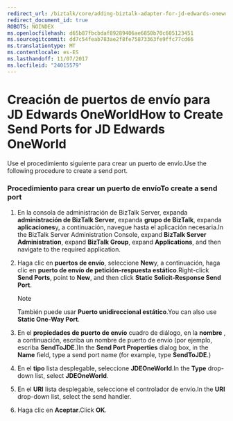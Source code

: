 ```yaml
---
redirect_url: /biztalk/core/adding-biztalk-adapter-for-jd-edwards-oneworld/
redirect_document_id: true
ROBOTS: NOINDEX
ms.openlocfilehash: d65b87fbcbdaf89289406ae6850b70c605123451
ms.sourcegitcommit: dd7c54feab783ae2f8fe75873363fe9ffc77cd66
ms.translationtype: MT
ms.contentlocale: es-ES
ms.lasthandoff: 11/07/2017
ms.locfileid: "24015579"
---
```

# <a name="how-to-create-send-ports-for-jd-edwards-oneworld"></a><span data-ttu-id="ec5a7-101">Creación de puertos de envío para JD Edwards OneWorld</span><span class="sxs-lookup"><span data-stu-id="ec5a7-101">How to Create Send Ports for JD Edwards OneWorld</span></span>
<span data-ttu-id="ec5a7-102">Use el procedimiento siguiente para crear un puerto de envío.</span><span class="sxs-lookup"><span data-stu-id="ec5a7-102">Use the following procedure to create a send port.</span></span>  
  
### <a name="to-create-a-send-port"></a><span data-ttu-id="ec5a7-103">Procedimiento para crear un puerto de envío</span><span class="sxs-lookup"><span data-stu-id="ec5a7-103">To create a send port</span></span>  
  
1.  <span data-ttu-id="ec5a7-104">En la consola de administración de BizTalk Server, expanda **administración de BizTalk Server**, expanda **grupo de BizTalk**, expanda **aplicaciones**y, a continuación, navegue hasta el aplicación necesaria.</span><span class="sxs-lookup"><span data-stu-id="ec5a7-104">In the BizTalk Server Administration Console, expand **BizTalk Server Administration**, expand **BizTalk Group**, expand **Applications**, and then navigate to the required application.</span></span>  
  
2.  <span data-ttu-id="ec5a7-105">Haga clic en **puertos de envío**, seleccione **New**y, a continuación, haga clic en **puerto de envío de petición-respuesta estático**.</span><span class="sxs-lookup"><span data-stu-id="ec5a7-105">Right-click **Send Ports**, point to **New**, and then click **Static Solicit-Response Send Port**.</span></span>  
  
    > [!NOTE]
    >  <span data-ttu-id="ec5a7-106">También puede usar **Puerto unidireccional estático**.</span><span class="sxs-lookup"><span data-stu-id="ec5a7-106">You can also use **Static One-Way Port**.</span></span>  
  
3.  <span data-ttu-id="ec5a7-107">En el **propiedades de puerto de envío** cuadro de diálogo, en la **nombre** , a continuación, escriba un nombre de puerto de envío (por ejemplo, escriba **SendToJDE**.)</span><span class="sxs-lookup"><span data-stu-id="ec5a7-107">In the **Send Port Properties** dialog box, in the **Name** field, type a send port name (for example, type **SendToJDE**.)</span></span>  
  
4.  <span data-ttu-id="ec5a7-108">En el **tipo** lista desplegable, seleccione **JDEOneWorld**.</span><span class="sxs-lookup"><span data-stu-id="ec5a7-108">In the **Type** drop-down list, select **JDEOneWorld**.</span></span>  
  
5.  <span data-ttu-id="ec5a7-109">En el **URI** lista desplegable, seleccione el controlador de envío.</span><span class="sxs-lookup"><span data-stu-id="ec5a7-109">In the **URI** drop-down list, select the send handler.</span></span>  
  
6.  <span data-ttu-id="ec5a7-110">Haga clic en **Aceptar**.</span><span class="sxs-lookup"><span data-stu-id="ec5a7-110">Click **OK**.</span></span>  
  
